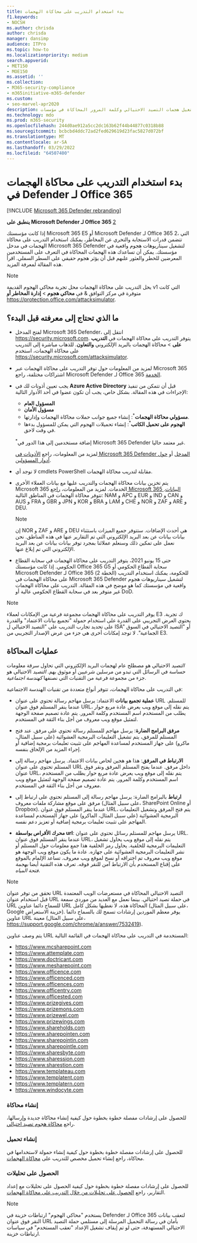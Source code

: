 ```yaml
---
title: بدء استخدام التدريب على محاكاة الهجمات
f1.keywords:
- NOCSH
ms.author: chrisda
author: chrisda
manager: dansimp
audience: ITPro
ms.topic: how-to
ms.localizationpriority: medium
search.appverid:
- MET150
- MOE150
ms.assetid: ''
ms.collection:
- M365-security-compliance
- m365initiative-m365-defender
ms.custom:
- seo-marvel-apr2020
description: يمكن للمسؤولين معرفة كيفية استخدام التدريب على محاكاة الهجمات لتشغيل هجمات التصيد الاحتيالي وكلمة المرور المحاكاة في مؤسسات Microsoft 365 E5 أو Microsoft Defender لـ Office 365 الخطة 2.
ms.technology: mdo
ms.prod: m365-security
ms.openlocfilehash: 244d0ae912a5cc2dc163b62f44b44877c0318b88
ms.sourcegitcommit: bcbcbd4ddc72ad2fed629619d23fac5827d072bf
ms.translationtype: MT
ms.contentlocale: ar-SA
ms.lasthandoff: 03/29/2022
ms.locfileid: "64507400"
---
```

# <a name="get-started-using-attack-simulation-training-in-defender-for-office-365"></a>بدء استخدام التدريب على محاكاة الهجمات في Defender لـ Office 365

[!INCLUDE [Microsoft 365 Defender rebranding](../includes/microsoft-defender-for-office.md)]

**ينطبق على Microsoft Defender لـ Office 365** [2](defender-for-office-365.md)

إذا كانت مؤسستك Microsoft 365 E5 أو Microsoft Defender لـ Office 365 2، التي تتضمن قدرات الاستجابة والتحري عن المخاطر، يمكنك [](office-365-ti.md)استخدام التدريب على محاكاة الهجمات في مدخل Microsoft 365 Defender لتشغيل سيناريوهات هجوم واقعية في مؤسستك. يمكن أن تساعدك هذه الهجمات المحاكاة في التعرف على المستخدمين المعرضين للخطر والعثور علىهم قبل أن يؤثر هجوم حقيقي على السطر السفلي. اقرأ هذه المقالة لمعرفة المزيد.

> [!NOTE]
> يحل التدريب على محاكاة الهجمات محل تجربة محاكي الهجوم القديمة v1 التي كانت متوفرة في مركز التوافق & في **محاكي هجوم** \> **إدارة المخاطر أو** <https://protection.office.com/attacksimulator>.

## <a name="what-do-you-need-to-know-before-you-begin"></a>ما الذي تحتاج إلى معرفته قبل البدء؟

- لفتح المدخل Microsoft 365 Defender، انتقل إلى <https://security.microsoft.com>. يتوفر التدريب على محاكاة الهجمات في **التدريب على** \> محاكاة الهجمات بالبريد الإلكتروني **والتعاون**. للذهاب مباشرة إلى التدريب على محاكاة الهجمات، استخدم <https://security.microsoft.com/attacksimulator>.

- لمزيد من المعلومات حول توفر التدريب على محاكاة الهجمات عبر Microsoft 365 اشتراكات مختلفة، راجع Microsoft Defender لـ Office 365 [الخدمة](/office365/servicedescriptions/office-365-advanced-threat-protection-service-description).

- يجب تعيين أذونات لك في **Azure Active Directory** قبل أن تتمكن من تنفيذ الإجراءات في هذه المقالة. بشكل خاص، يجب أن تكون عضوا في أحد الأدوار التالية:
  - **المسؤول العام**
  - **مسؤول الأمان**
  - **مسؤولي محاكاة الهجمات**<sup>\*</sup>: إنشاء جميع جوانب حملات محاكاة الهجمات وإدارتها.
  - **الهجوم على تحميل الكاتب**<sup>\*</sup>: إنشاء تحميلات الهجوم التي يمكن للمسؤول بدءها في وقت لاحق.

  <sup>\*</sup>إضافة مستخدمين إلى هذا الدور في Microsoft 365 Defender غير معتمد حاليا.

  لمزيد من المعلومات، راجع [الأذونات في Microsoft 365 Defender المدخل](permissions-microsoft-365-security-center.md) أو [حول أدوار المسؤولين](../../admin/add-users/about-admin-roles.md).

- لا توجد أي cmdlets PowerShell مقابلة لتدريب محاكاة الهجمات.

- يتم تخزين بيانات محاكاة الهجمات والتدريب عليها مع بيانات العملاء الأخرى Microsoft 365 الخدمات. لمزيد من المعلومات، [راجع Microsoft 365 البيانات](../../enterprise/o365-data-locations.md). تتوفر محاكاة الهجمات في المناطق التالية: NAM و APC و EUR و IND و CAN و AUS و FRA و GBR و JPN و KOR و BRA و LAM و CHE و NOR و ZAF و ARE و DEU.

  > [!NOTE]
  > إن NOR و ZAF و ARE و DEU هي أحدث الإضافات. ستتوفر جميع الميزات باستثناء بيانات بيانات عن بعد البريد الإلكتروني التي تم التقارير عنها في هذه المناطق. نحن نعمل على تمكين ذلك وسنعلم عملائنا بمجرد توفر بيانات بيانات عن بعد البريد الإلكتروني التي تم إبلاغ عنها.

- حتى 15 يونيو 2021، يتوفر التدريب على محاكاة الهجمات في سحابة القطاع الحكومي. إذا كانت مؤسستك Office 365 G5 سحابة القطاع الحكومي أو Microsoft Defender لـ Office 365 (الخطة 2) للحكومة، يمكنك استخدام التدريب على محاكاة الهجمات في Microsoft 365 Defender  لتشغيل سيناريوهات هجوم واقعية في مؤسستك كما هو موضح في هذه المقالة. التدريب على محاكاة الهجمات غير متوفر بعد في سحابة القطاع الحكومي عالية أو DoD.

> [!NOTE]
> يوفر التدريب على محاكاة الهجمات مجموعة فرعية من الإمكانات لعملاء E3 ك تجربة. يحتوي العرض التجريبي على القدرة على استخدام حمولة "تجميع بيانات الاعتماد" والقدرة على تحديد تجارب التدريب على "التصيد الاحتيالي ل ISA" أو "التصيد الاحتيالي في السوق الجماعية". لا توجد إمكانات أخرى هي جزء من عرض الإصدار التجريبي من E3.

## <a name="simulations"></a>عمليات المحاكاة

*التصيد* الاحتيالي هو مصطلح عام لهجمات البريد الإلكتروني التي تحاول سرقة معلومات حساسة في الرسائل التي تبدو من مرسلين شرعيين أو موثوق بهم. *التصيد* الاحتيالي هو جزء من مجموعة فرعية من التقنيات التي نصنفها _كهندسة اجتماعية_.

في التدريب على محاكاة الهجمات، تتوفر أنواع متعددة من تقنيات الهندسة الاجتماعية:

- **عملية تجميع بيانات** الاعتماد: يرسل مهاجم رسالة تحتوي على عنوان URL للمستلم. عندما ينقر المستلم فوق عنوان URL، يتم نقله إلى موقع ويب يعرض عادة مربع حوار يطلب من المستخدم اسم المستخدم وكلمة المرور. يتم عادة تصميم صفحة الوجهة لتمثيل موقع ويب معروف من أجل بناء الثقة في المستخدم.

- **مرفق البرامج الضارة**: يرسل مهاجم للمستلم رسالة تحتوي على مرفق. عند فتح المستلم للمرفق، يتم تشغيل التعليمات البرمجية العشوائية (على سبيل المثال، ماكرو) على جهاز المستخدم لمساعدة المهاجم على تثبيت تعليمات برمجية إضافية أو إجراء المزيد من الإلحاق بنفسه.

- **الارتباط في المرفق**: هذا هو هجين لحاص بيانات الاعتماد. يرسل مهاجم رسالة إلى المستلم تحتوي على عنوان URL داخل مرفق. عندما يفتح المستلم المرفق ونقر فوق عنوان URL، يتم نقله إلى موقع ويب يعرض عادة مربع حوار يطلب من المستخدم اسم المستخدم وكلمة المرور. يتم عادة تصميم صفحة الوجهة لتمثيل موقع ويب معروف من أجل بناء الثقة في المستخدم.

- **ارتباط** بالبرامج الضارة: يرسل مهاجم رسالة إلى المستلم تحتوي على ارتباط إلى مرفق على موقع مشاركة ملفات معروف (على سبيل المثال، SharePoint Online أو Dropbox). عندما ينقر المستلم فوق عنوان URL، يتم فتح المرفق وتشغيل التعليمات البرمجية العشوائية (على سبيل المثال، الماكرو) على جهاز المستخدم لمساعدة المهاجم على تثبيت تعليمات برمجية إضافية أو تعزيز دعم نفسه.

- **محرك الأقراص بواسطة url**: يرسل مهاجم للمستلم رسائل تحتوي على عنوان URL. عندما ينقر المستلم فوق عنوان URL، يتم نقله إلى موقع ويب يحاول تشغيل التعليمات البرمجية للخلفية. يحاول رمز الخلفية هذا جمع معلومات حول المستلم أو نشر التعليمات البرمجية العشوائية على جهازه. عادة ما يكون موقع ويب الوجهة هو موقع ويب معروف تم اختراقه أو نسخ لموقع ويب معروف. تساعد الإلمام بالموقع على إقناع المستخدم بأن الارتباط آمن للنقر فوقه. تعرف هذه التقنية أيضا _بهجمة فتحة المياه_.

> [!NOTE]
> تحقق من توفر عنوان URL التصيد الاحتيالي المحاكاة في مستعرضات الويب المعتمدة قبل استخدام عنوان URL في حملة تصيد احتيالي. بينما نعمل مع العديد من موردي سمعة URL للسماح دائما عناوين URL المحاكاة هذه، لا نغطيها بشكل كامل (على سبيل المثال، Google خزينة الاستعراض). يوفر معظم الموردين إرشادات تسمح لك بالسماح دائما عناوين URL معينة (على سبيل المثال، <https://support.google.com/chrome/a/answer/7532419>).

يتم وصف عناوين URL المستخدمة في التدريب على محاكاة الهجمات في القائمة التالية:

- <https://www.mcsharepoint.com>
- <https://www.attemplate.com>
- <https://www.doctricant.com>
- <https://www.mesharepoint.com>
- <https://www.officence.com>
- <https://www.officenced.com>
- <https://www.officences.com>
- <https://www.officentry.com>
- <https://www.officested.com>
- <https://www.prizegives.com>
- <https://www.prizemons.com>
- <https://www.prizewel.com>
- <https://www.prizewings.com>
- <https://www.shareholds.com>
- <https://www.sharepointen.com>
- <https://www.sharepointin.com>
- <https://www.sharepointle.com>
- <https://www.sharesbyte.com>
- <https://www.sharession.com>
- <https://www.sharestion.com>
- <https://www.templateau.com>
- <https://www.templatent.com>
- <https://www.templatern.com>
- <https://www.windocyte.com>

### <a name="create-a-simulation"></a>إنشاء محاكاة

للحصول على إرشادات مفصلة خطوة بخطوة حول كيفية إنشاء محاكاة جديدة وإرسالها، راجع [محاكاة هجوم تصيد احتيالي](attack-simulation-training.md).

### <a name="create-a-payload"></a>إنشاء تحميل

للحصول على إرشادات مفصلة خطوة بخطوة حول كيفية إنشاء حمولة لاستخدامها في محاكاة، راجع إنشاء تحميل مخصص للتدريب على [محاكاة الهجمات](attack-simulation-training-payloads.md).

### <a name="gaining-insights"></a>الحصول على تحليلات

للحصول على إرشادات مفصلة خطوة بخطوة حول كيفية الحصول على تحليلات مع إعداد التقارير، راجع [الحصول على تحليلات من خلال التدريب على محاكاة الهجمات](attack-simulation-training-insights.md).

> [!NOTE]
> يستخدم "محاكي الهجوم" ارتباطات خزينة في Defender لـ Office 365 لتعقب بيانات النقر فوق عنوان URL بأمان في رسالة التحميل المرسلة إلى مستلمي حملة التصيد الاحتيالي المستهدفة، حتى لو تم إيقاف تشغيل الإعداد "تعقب المستخدم" في سياسات ارتباطات خزينة.
